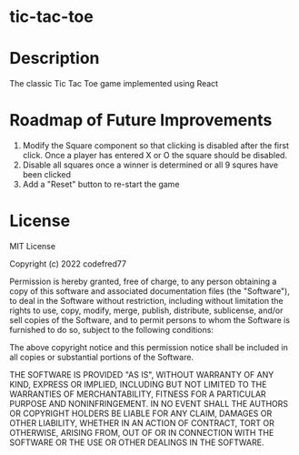 # tic-tac-toe

# Description
The classic Tic Tac Toe game implemented using React

# Roadmap of Future Improvements
1) Modify the Square component so that clicking is disabled after the first click. Once a player has entered X or O the square should be disabled.
2) Disable all squares once a winner is determined or all 9 squres have been clicked
3) Add a "Reset" button to re-start the game

# License
MIT License

Copyright (c) 2022 codefred77

Permission is hereby granted, free of charge, to any person obtaining a copy of this software and associated documentation files (the "Software"), to deal in the Software without restriction, including without limitation the rights to use, copy, modify, merge, publish, distribute, sublicense, and/or sell copies of the Software, and to permit persons to whom the Software is furnished to do so, subject to the following conditions:

The above copyright notice and this permission notice shall be included in all copies or substantial portions of the Software.

THE SOFTWARE IS PROVIDED "AS IS", WITHOUT WARRANTY OF ANY KIND, EXPRESS OR IMPLIED, INCLUDING BUT NOT LIMITED TO THE WARRANTIES OF MERCHANTABILITY, FITNESS FOR A PARTICULAR PURPOSE AND NONINFRINGEMENT. IN NO EVENT SHALL THE AUTHORS OR COPYRIGHT HOLDERS BE LIABLE FOR ANY CLAIM, DAMAGES OR OTHER LIABILITY, WHETHER IN AN ACTION OF CONTRACT, TORT OR OTHERWISE, ARISING FROM, OUT OF OR IN CONNECTION WITH THE SOFTWARE OR THE USE OR OTHER DEALINGS IN THE SOFTWARE.
